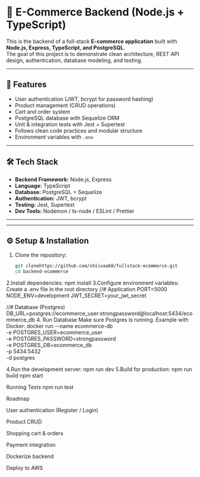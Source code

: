# 🛒 E-Commerce Backend (Node.js + TypeScript)

This is the backend of a full-stack **E-commerce application** built with **Node.js, Express, TypeScript, and PostgreSQL**.  
The goal of this project is to demonstrate clean architecture, REST API design, authentication, database modeling, and testing.  

---

## 🚀 Features

- User authentication (JWT, bcrypt for password hashing)
- Product management (CRUD operations)
- Cart and order system
- PostgreSQL database with Sequelize ORM
- Unit & integration tests with Jest + Supertest
- Follows clean code practices and modular structure
- Environment variables with `.env`  

---

## 🛠️ Tech Stack

- **Backend Framework:** Node.js, Express
- **Language:** TypeScript
- **Database:** PostgreSQL + Sequelize
- **Authentication:** JWT, bcrypt
- **Testing:** Jest, Supertest
- **Dev Tools:** Nodemon / ts-node / ESLint / Prettier

---

---

## ⚙️ Setup & Installation

1. Clone the repository:

    ```bash
   git clonehttps://github.com/shiivaa68/fullstack-ecommerce.git
   cd backend-ecommerce

2.Install dependencies:
npm install
3.Configure environment variables:
Create a .env file in the root directory
//# Application
PORT=5000
NODE_ENV=development
JWT_SECRET=your_jwt_secret

//# Database (Postgres)
DB_URL=postgres://ecommerce_user:strongpassword@localhost:5434/ecommerce_db
4. Run Database
Make sure Postgres is running. Example with Docker:
docker run --name ecommerce-db \
  -e POSTGRES_USER=ecommerce_user \
  -e POSTGRES_PASSWORD=strongpassword \
  -e POSTGRES_DB=ecommerce_db \
  -p 5434:5432 \
  -d postgres

4.Run the development server:
npm run dev
5.Build for production:
npm run build
npm start

Running Tests
npm run test

Roadmap

 User authentication (Register / Login)

 Product CRUD

 Shopping cart & orders

 Payment integration

 Dockerize backend

 Deploy to AWS
